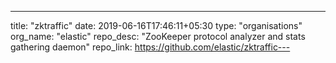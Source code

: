 ---
title: "zktraffic"
date: 2019-06-16T17:46:11+05:30
type: "organisations"
org_name: "elastic"
repo_desc: "ZooKeeper protocol analyzer and stats gathering daemon"
repo_link: https://github.com/elastic/zktraffic---